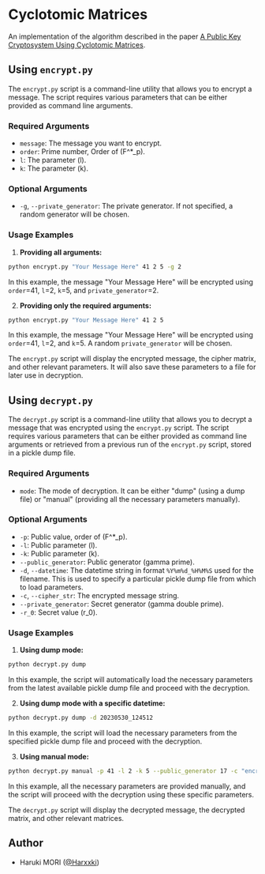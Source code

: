 # Cyclotomic Matrices

An implementation of the algorithm described in the
paper [A Public Key Cryptosystem Using Cyclotomic Matrices](https://www.researchgate.net/publication/356720825_A_Public_Key_Cryptosystem_Using_Cyclotomic_Matrices).

## Using `encrypt.py`

The `encrypt.py` script is a command-line utility that allows you to encrypt a message. The script requires various
parameters that can be either provided as command line arguments.

### Required Arguments

- `message`: The message you want to encrypt.
- `order`: Prime number, Order of \(F^*_p\).
- `l`: The parameter \(l\).
- `k`: The parameter \(k\).

### Optional Arguments

- `-g`, `--private_generator`: The private generator. If not specified, a random generator will be chosen.

### Usage Examples

1. **Providing all arguments:**

```bash
python encrypt.py "Your Message Here" 41 2 5 -g 2
```

In this example, the message "Your Message Here" will be encrypted using `order`=41, `l`=2, `k`=5,
and `private_generator`=2.

2. **Providing only the required arguments:**

```bash
python encrypt.py "Your Message Here" 41 2 5
```

In this example, the message "Your Message Here" will be encrypted using `order`=41, `l`=2, and `k`=5. A
random `private_generator` will be chosen.

The `encrypt.py` script will display the encrypted message, the cipher matrix, and other relevant parameters. It will
also save these parameters to a file for later use in decryption.

## Using `decrypt.py`

The `decrypt.py` script is a command-line utility that allows you to decrypt a message that was encrypted using
the `encrypt.py` script. The script requires various parameters that can be either provided as command line arguments or
retrieved from a previous run of the `encrypt.py` script, stored in a pickle dump file.

### Required Arguments

- `mode`: The mode of decryption. It can be either "dump" (using a dump file) or "manual" (providing all the necessary
  parameters manually).

### Optional Arguments

- `-p`: Public value, order of \(F^*_p\).
- `-l`: Public parameter \(l\).
- `-k`: Public parameter \(k\).
- `--public_generator`: Public generator (gamma prime).
- `-d`, `--datetime`: The datetime string in format `%Y%m%d_%H%M%S` used for the filename. This is used to specify a
  particular pickle dump file from which to load parameters.
- `-c`, `--cipher_str`: The encrypted message string.
- `--private_generator`: Secret generator (gamma double prime).
- `-r_0`: Secret value \(r_0\).

### Usage Examples

1. **Using dump mode:**

```bash
python decrypt.py dump
```

In this example, the script will automatically load the necessary parameters from the latest available pickle dump file
and proceed with the decryption.

2. **Using dump mode with a specific datetime:**

```bash
python decrypt.py dump -d 20230530_124512
```

In this example, the script will load the necessary parameters from the specified pickle dump file and proceed with the
decryption.

3. **Using manual mode:**

```bash
python decrypt.py manual -p 41 -l 2 -k 5 --public_generator 17 -c "encrypted string" --private_generator 30 -r_0 31
```

In this example, all the necessary parameters are provided manually, and the script will proceed with the decryption
using these specific parameters.

The `decrypt.py` script will display the decrypted message, the decrypted matrix, and other relevant matrices.

## Author

- Haruki MORI ([@Harxxki](https://github.com/Harxxki))

